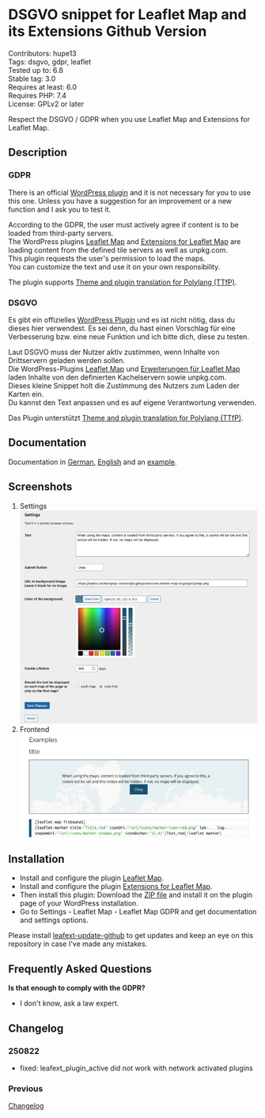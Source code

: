 # DSGVO snippet for Leaflet Map and its Extensions Github Version

Contributors: hupe13  
Tags: dsgvo, gdpr, leaflet  
Tested up to: 6.8  
Stable tag: 3.0  
Requires at least: 6.0  
Requires PHP: 7.4  
License: GPLv2 or later  

Respect the DSGVO / GDPR when you use Leaflet Map and Extensions for Leaflet Map.

## Description

### GDPR

There is an official [WordPress plugin](https://wordpress.org/plugins/dsgvo-leaflet-map/) and it is not necessary for you to use this one. Unless you have a suggestion for an improvement or a new function and I ask you to test it.

According to the GDPR, the user must actively agree if content is to be loaded from third-party servers.  
The WordPress plugins <a href="https://wordpress.org/plugins/leaflet-map/">Leaflet Map</a> and <a href="https://wordpress.org/plugins/extensions-leaflet-map/">Extensions for Leaflet Map</a> are loading content from the defined tile servers as well as unpkg.com.  
This plugin requests the user's permission to load the maps.  
You can customize the text and use it on your own responsibility.

The plugin supports <a href="https://wordpress.org/plugins/theme-translation-for-polylang/">Theme and plugin translation for Polylang (TTfP)</a>.

### DSGVO

Es gibt ein offizielles [WordPress Plugin](https://de.wordpress.org/plugins/dsgvo-leaflet-map/) und es ist nicht nötig, dass du dieses hier verwendest. Es sei denn, du hast einen Vorschlag für eine Verbesserung bzw. eine neue Funktion und ich bitte dich, diese zu testen.

Laut DSGVO muss der Nutzer aktiv zustimmen, wenn Inhalte von Drittservern geladen werden sollen.  
Die WordPress-Plugins [Leaflet Map](https://de.wordpress.org/plugins/leaflet-map/) und [Erweiterungen für Leaflet Map](https://de.wordpress.org/plugins/extensions-leaflet-map/) laden Inhalte von den definierten Kachelservern sowie unpkg.com.  
Dieses kleine Snippet holt die Zustimmung des Nutzers zum Laden der Karten ein.  
Du kannst den Text anpassen und es auf eigene Verantwortung verwenden.  

Das Plugin unterstützt <a href="https://wordpress.org/plugins/theme-translation-for-polylang/">Theme and plugin translation for Polylang (TTfP)</a>.

## Documentation

Documentation in <a href="https://leafext.de/doku/dsgvo/">German</a>, <a href="https://leafext.de/en/doku/dsgvo/">English</a> and an <a href="https://leafext.de/extra/dsgvo-example/">example</a>.

## Screenshots

1. Settings <br>![Settings](.wordpress-org/screenshot-1.png)
2. Frontend <br>![Frontend](.wordpress-org/screenshot-2.png)

## Installation

* Install and configure the plugin <a href="https://wordpress.org/plugins/leaflet-map/">Leaflet Map</a>.
* Install and configure the plugin <a href="https://wordpress.org/plugins/extensions-leaflet-map/">Extensions for Leaflet Map</a>.
* Then install this plugin: Download the <a href="https://github.com/hupe13/extensions-leaflet-map-dsgvo/archive/refs/heads/main.zip">ZIP file</a> and install it on the plugin page of your WordPress installation.
* Go to Settings - Leaflet Map - Leaflet Map GDPR and get documentation and settings options.

Please install [leafext-update-github](https://github.com/hupe13/leafext-update-github) to get updates and keep an eye on this repository in case I've made any mistakes.

## Frequently Asked Questions

**Is that enough to comply with the GDPR?**

* I don't know, ask a law expert.

## Changelog

### 250822

* fixed: leafext_plugin_active did not work with network activated plugins

### Previous

[Changelog](https://github.com/hupe13/extensions-leaflet-map-dsgvo/blob/main/changes.md)
